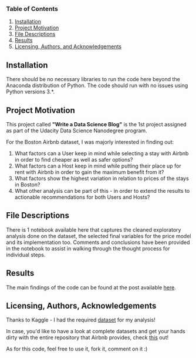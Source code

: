 ### Table of Contents

1. [Installation](#installation)
2. [Project Motivation](#motivation)
3. [File Descriptions](#files)
4. [Results](#results)
5. [Licensing, Authors, and Acknowledgements](#licensing)

## Installation <a name="installation"></a>

There should be no necessary libraries to run the code here beyond the Anaconda distribution of Python.  The code should run with no issues using Python versions 3.*.

## Project Motivation<a name="motivation"></a>

This project called **"Write a Data Science Blog"** is the 1st project assigned as part of the Udacity Data Science Nanodegree program.

For the Boston Airbnb dataset, I was majorly interested in finding out:

1. What factors can a User keep in mind while selecting a stay with Airbnb in order to find cheaper as well as safer options?
2. What factors can a Host keep in mind while putting their place up for rent with Airbnb in order to gain the maximum benefit from it?
3. What factors show the highest variation in relation to prices of the stays in Boston?
4. What other analysis can be part of this - in order to extend the results to actionable recommendations for both Users and Hosts?

## File Descriptions <a name="files"></a>

There is 1 notebook available here that captures the cleaned exploratory analysis done on the dataset, the selected final variables for the price model and its implementation too. Comments and conclusions have been provided in the notebook to assist in walking through the thought process for individual steps.  

## Results<a name="results"></a>

The main findings of the code can be found at the post available [here](https://anaa-vs.medium.com/this-is-how-you-should-rent-or-lend-a-stay-via-airbnb-a8bf70a3459c).

## Licensing, Authors, Acknowledgements<a name="licensing"></a>

Thanks to Kaggle - I had the required [dataset](https://www.kaggle.com/airbnb/boston?select=listings.csv) for my analysis! 

In case, you'd like to have a look at complete datasets and get your hands dirty with the entire repository that Airbnb provides, check [this](http://insideairbnb.com/get-the-data.html) out!

As for this code, feel free to use it, fork it, comment on it :)
